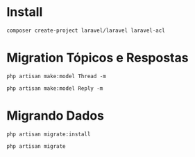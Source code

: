 # Install 
``composer create-project laravel/laravel laravel-acl``

# Migration Tópicos e Respostas
``php artisan make:model Thread -m``

``php artisan make:model Reply -m``

# Migrando Dados

``php artisan migrate:install``

``php artisan migrate``
